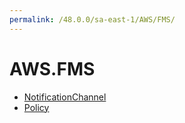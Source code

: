 ```yaml
---
permalink: /48.0.0/sa-east-1/AWS/FMS/
---
```


# AWS.FMS



* [NotificationChannel](NotificationChannel.md)
* [Policy](Policy.md)